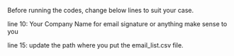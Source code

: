 Before running the codes, change below lines to suit your case.

line 10: Your Company Name for email signature or anything make sense to you

line 15: update the path where you put the email_list.csv file.
